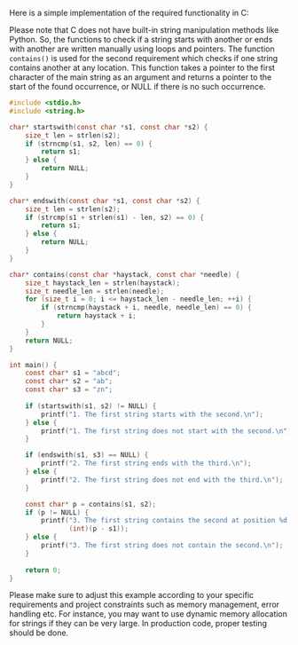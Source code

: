  Here is a simple implementation of the required functionality in C:

Please note that C does not have built-in string manipulation methods like Python. So, the functions to check if a string starts with another or ends with another are written manually using loops and pointers. The function `contains()` is used for the second requirement which checks if one string contains another at any location. This function takes a pointer to the first character of the main string as an argument and returns a pointer to the start of the found occurrence, or NULL if there is no such occurrence.

```c
#include <stdio.h>
#include <string.h>

char* startswith(const char *s1, const char *s2) {
    size_t len = strlen(s2);
    if (strncmp(s1, s2, len) == 0) {
        return s1;
    } else {
        return NULL;
    }
}

char* endswith(const char *s1, const char *s2) {
    size_t len = strlen(s2);
    if (strcmp(s1 + strlen(s1) - len, s2) == 0) {
        return s1;
    } else {
        return NULL;
    }
}

char* contains(const char *haystack, const char *needle) {
    size_t haystack_len = strlen(haystack);
    size_t needle_len = strlen(needle);
    for (size_t i = 0; i <= haystack_len - needle_len; ++i) {
        if (strncmp(haystack + i, needle, needle_len) == 0) {
            return haystack + i;
        }
    }
    return NULL;
}

int main() {
    const char* s1 = "abcd";
    const char* s2 = "ab";
    const char* s3 = "zn";
    
    if (startswith(s1, s2) != NULL) {
        printf("1. The first string starts with the second.\n");
    } else {
        printf("1. The first string does not start with the second.\n");
    }

    if (endswith(s1, s3) == NULL) {
        printf("2. The first string ends with the third.\n");
    } else {
        printf("2. The first string does not end with the third.\n");
    }

    const char* p = contains(s1, s2);
    if (p != NULL) {
        printf("3. The first string contains the second at position %d.\n", 
               (int)(p - s1));
    } else {
        printf("3. The first string does not contain the second.\n");
    }
    
    return 0;
}
```

Please make sure to adjust this example according to your specific requirements and project constraints such as memory management, error handling etc. For instance, you may want to use dynamic memory allocation for strings if they can be very large. In production code, proper testing should be done.
